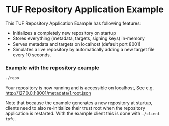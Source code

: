 # TUF Repository Application Example


This TUF Repository Application Example has following features:
- Initializes a completely new repository on startup
- Stores everything (metadata, targets, signing keys) in-memory
- Serves metadata and targets on localhost (default port 8001)
- Simulates a live repository by automatically adding a new target
  file every 10 seconds.


### Example with the repository example

```console
./repo
```
Your repository is now running and is accessible on localhost, See e.g.
http://127.0.0.1:8001/metadata/1.root.json

Note that because the example generates a new repository at startup,
clients need to also re-initialize their trust root when the repository
application is restarted. With the example client this is done with
`./client tofu`.
